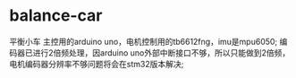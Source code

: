 # balance-car
平衡小车
主控用的arduino uno，电机控制用的tb6612fng，imu是mpu6050;
编码器已进行2倍频处理，因arduino uno外部中断接口不够，所以只能做到2倍频，电机编码器分辨率不够问题将会在stm32版本解决;
